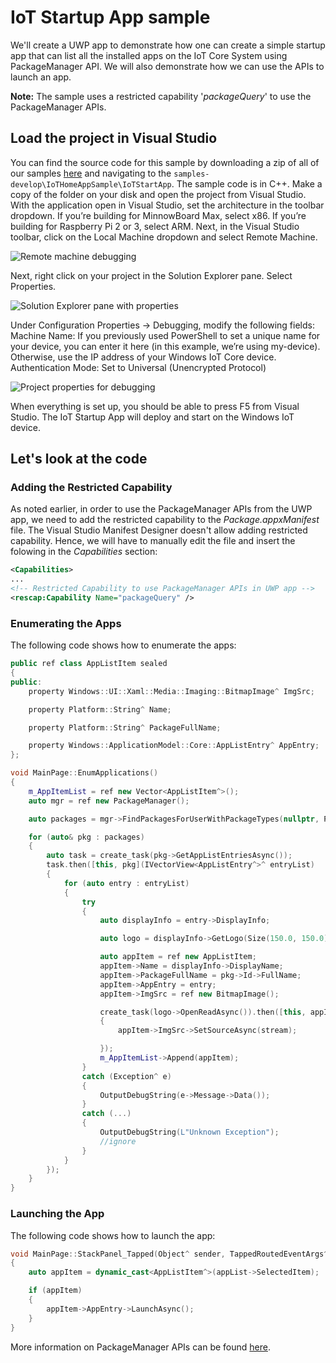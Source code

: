# IoT Startup App sample

We'll create a UWP app to demonstrate how one can create a simple startup app that can list all the installed apps on the IoT Core System using PackageManager API. We will also demonstrate how we can use the APIs to launch an app.

**Note:** The sample uses a restricted capability '*packageQuery*' to use the PackageManager APIs.

## Load the project in Visual Studio

You can find the source code for this sample by downloading a zip of all of our samples [here](https://github.com/ms-iot/samples/archive/develop.zip) and navigating to the `samples-develop\IoTHomeAppSample\IoTStartApp`. The sample code is in C++. Make a copy of the folder on your disk and open the project from Visual Studio.
With the application open in Visual Studio, set the architecture in the toolbar dropdown. If you’re building for MinnowBoard Max, select x86. If you’re building for Raspberry Pi 2 or 3, select ARM.
Next, in the Visual Studio toolbar, click on the Local Machine dropdown and select Remote Machine.

![Remote machine debugging](../../Resources/images/IoTStartApp/cpp-remote-machine-debugging.png)

Next, right click on your project in the Solution Explorer pane. Select Properties.

![Solution Explorer pane with properties](../../Resources/images/IoTStartApp/cpp-project-properties.png)

Under Configuration Properties -> Debugging, modify the following fields:
Machine Name: If you previously used PowerShell to set a unique name for your device, you can enter it here (in this example, we’re using my-device). Otherwise, use the IP address of your Windows IoT Core device.
Authentication Mode: Set to Universal (Unencrypted Protocol)

![Project properties for debugging](../../Resources/images/IoTStartApp/cpp-debug-project-properties.png)

When everything is set up, you should be able to press F5 from Visual Studio. The IoT Startup App will deploy and start on the Windows IoT device.

## Let's look at the code

### Adding the Restricted Capability

As noted earlier, in order to use the PackageManager APIs from the UWP app, we need to add the restricted capability to the *Package.appxManifest* file. The Visual Studio Manifest Designer doesn't allow adding restricted capability. Hence, we will have to manually edit the file and insert the folowing in the *Capabilities* section:
```xml
<Capabilities>
...
<!-- Restricted Capability to use PackageManager APIs in UWP app -->
<rescap:Capability Name="packageQuery" />
```

### Enumerating the Apps
The following code shows how to enumerate the apps:
```c++
public ref class AppListItem sealed
{
public:
    property Windows::UI::Xaml::Media::Imaging::BitmapImage^ ImgSrc;

    property Platform::String^ Name;

    property Platform::String^ PackageFullName;

    property Windows::ApplicationModel::Core::AppListEntry^ AppEntry;
};
```
```c++
void MainPage::EnumApplications()
{
    m_AppItemList = ref new Vector<AppListItem^>();
    auto mgr = ref new PackageManager();

    auto packages = mgr->FindPackagesForUserWithPackageTypes(nullptr, PackageTypes::Main);

    for (auto& pkg : packages)
    {
        auto task = create_task(pkg->GetAppListEntriesAsync());
        task.then([this, pkg](IVectorView<AppListEntry^>^ entryList)
        {
            for (auto entry : entryList)
            {
                try
                {
                    auto displayInfo = entry->DisplayInfo;

                    auto logo = displayInfo->GetLogo(Size(150.0, 150.0));

                    auto appItem = ref new AppListItem;
                    appItem->Name = displayInfo->DisplayName;
                    appItem->PackageFullName = pkg->Id->FullName;
                    appItem->AppEntry = entry;
                    appItem->ImgSrc = ref new BitmapImage();

                    create_task(logo->OpenReadAsync()).then([this, appItem](IRandomAccessStreamWithContentType^ stream)
                    {
                        appItem->ImgSrc->SetSourceAsync(stream);

                    });
                    m_AppItemList->Append(appItem);
                }
                catch (Exception^ e)
                {
                    OutputDebugString(e->Message->Data());
                }
                catch (...)
                {
                    OutputDebugString(L"Unknown Exception");
                    //ignore
                }
            }
        });
    }
}
```

### Launching the App
The following code shows how to launch the app:
```c++
void MainPage::StackPanel_Tapped(Object^ sender, TappedRoutedEventArgs^ e)
{
    auto appItem = dynamic_cast<AppListItem^>(appList->SelectedItem);

    if (appItem)
    {
        appItem->AppEntry->LaunchAsync();
    }
}
```

More information on PackageManager APIs can be found [here](https://docs.microsoft.com/en-us/uwp/api/Windows.Management.Deployment.PackageManager).
